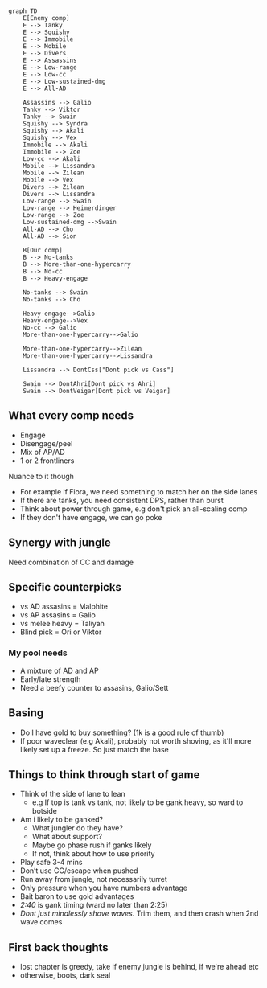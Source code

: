 ```mermaid


graph TD
    E[Enemy comp]
    E --> Tanky
    E --> Squishy
    E --> Immobile
    E --> Mobile
    E --> Divers
    E --> Assassins
    E --> Low-range
    E --> Low-cc
    E --> Low-sustained-dmg
    E --> All-AD

    Assassins --> Galio
    Tanky --> Viktor
    Tanky --> Swain
    Squishy --> Syndra
    Squishy --> Akali
    Squishy --> Vex
    Immobile --> Akali
    Immobile --> Zoe
    Low-cc --> Akali
    Mobile --> Lissandra
    Mobile --> Zilean
    Mobile --> Vex
    Divers --> Zilean
    Divers --> Lissandra
    Low-range --> Swain
    Low-range --> Heimerdinger
    Low-range --> Zoe
    Low-sustained-dmg -->Swain
    All-AD --> Cho
    All-AD --> Sion

    B[Our comp]
    B --> No-tanks
    B --> More-than-one-hypercarry
    B --> No-cc
    B --> Heavy-engage

    No-tanks --> Swain
    No-tanks --> Cho
 
    Heavy-engage-->Galio
    Heavy-engage-->Vex
    No-cc --> Galio
    More-than-one-hypercarry-->Galio
    
    More-than-one-hypercarry-->Zilean
    More-than-one-hypercarry-->Lissandra

    Lissandra --> DontCss["Dont pick vs Cass"]

    Swain --> DontAhri[Dont pick vs Ahri]
    Swain --> DontVeigar[Dont pick vs Veigar]
```

## What every comp needs

- Engage
- Disengage/peel
- Mix of AP/AD
- 1 or 2 frontliners

Nuance to it though

- For example if Fiora, we need something to match her on the side lanes
- If there are tanks, you need consistent DPS, rather than burst
- Think about power through game, e.g don't pick an all-scaling comp
- If they don't have engage, we can go poke

## Synergy with jungle

Need combination of CC and damage

## Specific counterpicks

- vs AD assasins = Malphite
- vs AP assasins = Galio
- vs melee heavy = Taliyah
- Blind pick = Ori or Viktor


### My pool needs

- A mixture of AD and AP
- Early/late strength
- Need a beefy counter to assasins, Galio/Sett

## Basing

- Do I have gold to buy something? (1k is a good rule of thumb)
- If poor waveclear (e.g Akali), probably not worth shoving, as it'll more likely set up a freeze. So just match the base

## Things to think through start of game

- Think of the side of lane to lean
   - e.g If top is tank vs tank, not likely to be gank heavy, so ward to botside
- Am i likely to be ganked?
   - What jungler do they have?
   - What about support?
   - Maybe go phase rush if ganks likely
   - If not, think about how to use priority
- Play safe 3-4 mins
- Don’t use CC/escape when pushed
- Run away from jungle, not necessarily turret
- Only pressure when you have numbers advantage
- Bait baron to use gold advantages
- *2:40* is gank timing (ward no later than 2:25)
- *Dont just mindlessly shove waves*. Trim them, and then crash when 2nd wave comes

## First back thoughts

- lost chapter is greedy, take if enemy jungle is behind, if we're ahead etc
- otherwise, boots, dark seal


